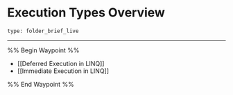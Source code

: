 # Execution Types Overview
 
```ccard
type: folder_brief_live
```
 

---

%% Begin Waypoint %%
- [[Deferred Execution in LINQ]]
- [[Immediate Execution in LINQ]]

%% End Waypoint %%